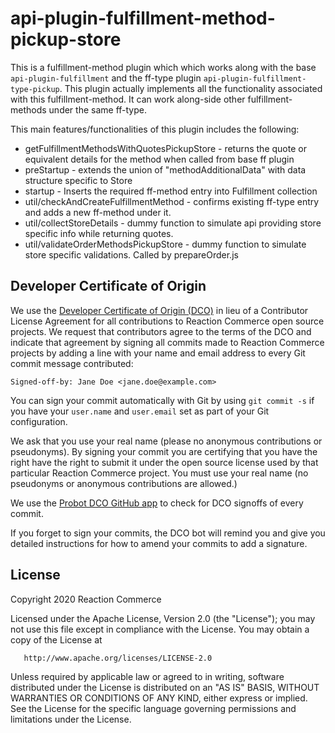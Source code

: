 # api-plugin-fulfillment-method-pickup-store

This is a fulfillment-method plugin which which works along with the base `api-plugin-fulfillment` and the ff-type plugin `api-plugin-fulfillment-type-pickup`. This plugin actually implements all the functionality associated with this fulfillment-method. It can work along-side other fulfillment-methods under the same ff-type.

This main features/functionalities of this plugin includes the following:
* getFulfillmentMethodsWithQuotesPickupStore - returns the quote or equivalent details for the method when called from base ff plugin
* preStartup - extends the union of "methodAdditionalData" with data structure specific to Store
* startup - Inserts the required ff-method entry into Fulfillment collection
* util/checkAndCreateFulfillmentMethod - confirms existing ff-type entry and adds a new ff-method under it.
* util/collectStoreDetails - dummy function to simulate api providing store specific info while returning quotes.
* util/validateOrderMethodsPickupStore - dummy function to simulate store specific validations. Called by prepareOrder.js

## Developer Certificate of Origin
We use the [Developer Certificate of Origin (DCO)](https://developercertificate.org/) in lieu of a Contributor License Agreement for all contributions to Reaction Commerce open source projects. We request that contributors agree to the terms of the DCO and indicate that agreement by signing all commits made to Reaction Commerce projects by adding a line with your name and email address to every Git commit message contributed:
```
Signed-off-by: Jane Doe <jane.doe@example.com>
```

You can sign your commit automatically with Git by using `git commit -s` if you have your `user.name` and `user.email` set as part of your Git configuration.

We ask that you use your real name (please no anonymous contributions or pseudonyms). By signing your commit you are certifying that you have the right have the right to submit it under the open source license used by that particular Reaction Commerce project. You must use your real name (no pseudonyms or anonymous contributions are allowed.)

We use the [Probot DCO GitHub app](https://github.com/apps/dco) to check for DCO signoffs of every commit.

If you forget to sign your commits, the DCO bot will remind you and give you detailed instructions for how to amend your commits to add a signature.

## License

   Copyright 2020 Reaction Commerce

   Licensed under the Apache License, Version 2.0 (the "License");
   you may not use this file except in compliance with the License.
   You may obtain a copy of the License at

       http://www.apache.org/licenses/LICENSE-2.0

   Unless required by applicable law or agreed to in writing, software
   distributed under the License is distributed on an "AS IS" BASIS,
   WITHOUT WARRANTIES OR CONDITIONS OF ANY KIND, either express or implied.
   See the License for the specific language governing permissions and
   limitations under the License.


